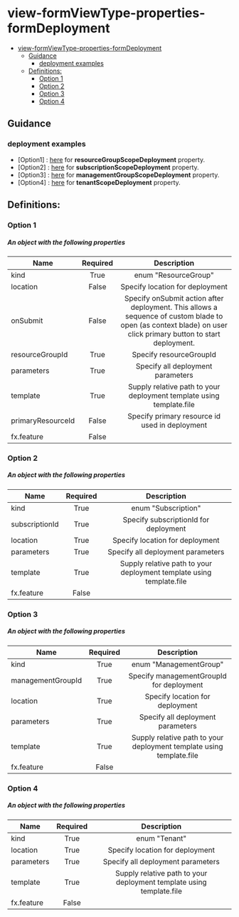 <a name="view-formviewtype-properties-formdeployment"></a>
# view-formViewType-properties-formDeployment
* [view-formViewType-properties-formDeployment](#view-formviewtype-properties-formdeployment)
    * [Guidance](#view-formviewtype-properties-formdeployment-guidance)
        * [deployment examples](#view-formviewtype-properties-formdeployment-guidance-deployment-examples)
    * [Definitions:](#view-formviewtype-properties-formdeployment-definitions)
        * [Option 1](#view-formviewtype-properties-formdeployment-definitions-option-1)
        * [Option 2](#view-formviewtype-properties-formdeployment-definitions-option-2)
        * [Option 3](#view-formviewtype-properties-formdeployment-definitions-option-3)
        * [Option 4](#view-formviewtype-properties-formdeployment-definitions-option-4)

<a name="view-formviewtype-properties-formdeployment-guidance"></a>
## Guidance

<a name="view-formviewtype-properties-formdeployment-guidance-deployment-examples"></a>
### deployment examples

* \[Option1\] : [here](dx-view-formViewType-properties-resourceGroupScopeDeployment.md) for **resourceGroupScopeDeployment** property.
* \[Option2\] : [here](dx-view-formViewType-properties-subscriptionScopeDeployment.md) for **subscriptionScopeDeployment** property.
* \[Option3\] : [here](dx-view-formViewType-properties-managementGroupScopeDeployment.md) for **managementGroupScopeDeployment** property.
* \[Option4\] : [here](dx-view-formViewType-properties-tenantScopeDeployment.md) for **tenantScopeDeployment** property.
 
<a name="view-formviewtype-properties-formdeployment-definitions"></a>
## Definitions:
<a name="view-formviewtype-properties-formdeployment-definitions-option-1"></a>
### Option 1
<a name="view-formviewtype-properties-formdeployment-definitions-option-1-an-object-with-the-following-properties"></a>
##### An object with the following properties
| Name | Required | Description
| ---|:--:|:--:|
|kind|True|enum "ResourceGroup"
|location|False|Specify location for deployment
|onSubmit|False|Specify onSubmit action after deployment. This allows a sequence of custom blade to open (as context blade) on user click primary button to start deployment. 
|resourceGroupId|True|Specify resourceGroupId
|parameters|True|Specify all deployment parameters
|template|True|Supply relative path to your deployment template using template.file
|primaryResourceId|False|Specify primary resource id used in deployment
|fx.feature|False|
<a name="view-formviewtype-properties-formdeployment-definitions-option-2"></a>
### Option 2
<a name="view-formviewtype-properties-formdeployment-definitions-option-2-an-object-with-the-following-properties-1"></a>
##### An object with the following properties
| Name | Required | Description
| ---|:--:|:--:|
|kind|True|enum "Subscription"
|subscriptionId|True|Specify subscriptionId for deployment
|location|True|Specify location for deployment
|parameters|True|Specify all deployment parameters
|template|True|Supply relative path to your deployment template using template.file
|fx.feature|False|
<a name="view-formviewtype-properties-formdeployment-definitions-option-3"></a>
### Option 3
<a name="view-formviewtype-properties-formdeployment-definitions-option-3-an-object-with-the-following-properties-2"></a>
##### An object with the following properties
| Name | Required | Description
| ---|:--:|:--:|
|kind|True|enum "ManagementGroup"
|managementGroupId|True|Specify managementGroupId for deployment
|location|True|Specify location for deployment
|parameters|True|Specify all deployment parameters
|template|True|Supply relative path to your deployment template using template.file
|fx.feature|False|
<a name="view-formviewtype-properties-formdeployment-definitions-option-4"></a>
### Option 4
<a name="view-formviewtype-properties-formdeployment-definitions-option-4-an-object-with-the-following-properties-3"></a>
##### An object with the following properties
| Name | Required | Description
| ---|:--:|:--:|
|kind|True|enum "Tenant"
|location|True|Specify location for deployment
|parameters|True|Specify all deployment parameters
|template|True|Supply relative path to your deployment template using template.file
|fx.feature|False|
